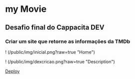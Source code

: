 # my Movie

## Desafio final do Cappacita DEV

### Criar um site que retorne as informações da TMDb



! (/public/img/inicial.png?raw=true "Home")

! (/public/img/dexcricao.png?raw=true "Description")


[Deploy](https://app-my-movie.herokuapp.com/)

